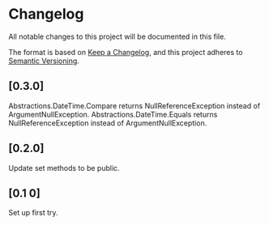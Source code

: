 ﻿# Changelog
All notable changes to this project will be documented in this file.

The format is based on [Keep a Changelog](https://keepachangelog.com/en/1.0.0/),
and this project adheres to [Semantic Versioning](https://semver.org/spec/v2.0.0.html).

## [0.3.0]
Abstractions.DateTime.Compare returns NullReferenceException instead of ArgumentNullException.
Abstractions.DateTime.Equals returns NullReferenceException instead of ArgumentNullException.

## [0.2.0]
Update set methods to be public.

## [0.1 0]
Set up first try.
